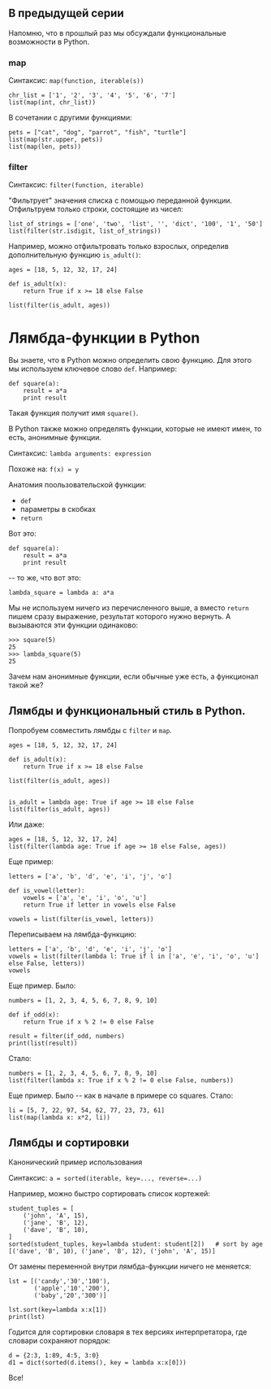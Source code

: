 ## В предыдущей серии 

Напомню, что в прошлый раз мы обсуждали функциональные возможности в Python. 

### map
Синтаксис: `map(function, iterable(s))`

```
chr_list = ['1', '2', '3', '4', '5', '6', '7']
list(map(int, chr_list))
```
В сочетании с другими функциями:

```
pets = ["cat", "dog", "parrot", "fish", "turtle"]
list(map(str.upper, pets))
list(map(len, pets))
```

### filter

Синтаксис: `filter(function, iterable)`

"Фильтрует" значения списка с помощью переданной функции. Отфильтруем только строки, состоящие из чисел:
```
list_of_strings = ['one', 'two', 'list', '', 'dict', '100', '1', '50']
list(filter(str.isdigit, list_of_strings))
```

Например, можно отфильтровать только взрослых, определив дополнительную функцию `is_adult()`: 
```
ages = [18, 5, 12, 32, 17, 24]

def is_adult(x):
    return True if x >= 18 else False

list(filter(is_adult, ages))
``` 

# Лямбда-функции в Python 

Вы знаете, что в Python можно определить свою функцию. Для этого мы используем ключевое слово `def`. Например:  

```
def square(a):
    result = a*a
    print result 
```
Такая функция получит имя `square()`. 

В Python также можно определять функции, которые не имеют имен, то есть, анонимные функции.

Синтаксис: `lambda arguments: expression`

Похоже на: `f(x) = y`

Анатомия поользовательской функции: 
* `def` 
* параметры в скобках  
* `return` 

Вот это:

```
def square(a):
    result = a*a
    print result 
```

-- то же, что вот это:
```
lambda_square = lambda a: a*a 
```

Мы не используем ничего из перечисленного выше, а вместо `return` пишем сразу выражение, результат которого нужно вернуть. А вызываются эти функции одинаково: 
```
>>> square(5)
25 
>>> lambda_square(5)
25 
```

Зачем нам анонимные функции, если обычные уже есть, а функционал такой же? 

## Лямбды и функциональный стиль в Python. 

Попробуем совместить лямбды с `filter` и `map`. 
```
ages = [18, 5, 12, 32, 17, 24]

def is_adult(x):
    return True if x >= 18 else False

list(filter(is_adult, ages))


is_adult = lambda age: True if age >= 18 else False
list(filter(is_adult, ages))
```

Или даже: 

```
ages = [18, 5, 12, 32, 17, 24]
list(filter(lambda age: True if age >= 18 else False, ages))
```

Еще пример: 
```
letters = ['a', 'b', 'd', 'e', 'i', 'j', 'o']

def is_vowel(letter):
    vowels = ['a', 'e', 'i', 'o', 'u']
    return True if letter in vowels else False
   
vowels = list(filter(is_vowel, letters))

```
Переписываем на лямбда-функцию: 
```
letters = ['a', 'b', 'd', 'e', 'i', 'j', 'o']
vowels = list(filter(lambda l: True if l in ['a', 'e', 'i', 'o', 'u'] else False, letters))
vowels
```
Еще пример. Было: 
```
numbers = [1, 2, 3, 4, 5, 6, 7, 8, 9, 10]

def if_odd(x):
    return True if x % 2 != 0 else False

result = filter(if_odd, numbers) 
print(list(result))
```
Стало: 
```
numbers = [1, 2, 3, 4, 5, 6, 7, 8, 9, 10]
list(filter(lambda x: True if x % 2 != 0 else False, numbers))
```

Еще пример. Было -- как в начале в примере со squares. Стало: 
```
li = [5, 7, 22, 97, 54, 62, 77, 23, 73, 61] 
list(map(lambda x: x*2, li)) 
```

## Лямбды и сортировки 
Канонический пример использования 

Синтаксис: `a = sorted(iterable, key=..., reverse=...)`

Например, можно быстро сортировать список кортежей:
```
student_tuples = [
    ('john', 'A', 15),
    ('jane', 'B', 12),
    ('dave', 'B', 10),
]
sorted(student_tuples, key=lambda student: student[2])   # sort by age
[('dave', 'B', 10), ('jane', 'B', 12), ('john', 'A', 15)]
```
От замены переменной внутри лямбда-функции ничего не меняется:   

```
lst = [('candy','30','100'), 
       ('apple','10','200'), 
       ('baby','20','300')]
       
lst.sort(key=lambda x:x[1])
print(lst)
```

Годится для сортировки словаря в тех версиях интерпретатора, где словари сохраняют порядок: 

```
d = {2:3, 1:89, 4:5, 3:0}
d1 = dict(sorted(d.items(), key = lambda x:x[0]))
```

Все! 
